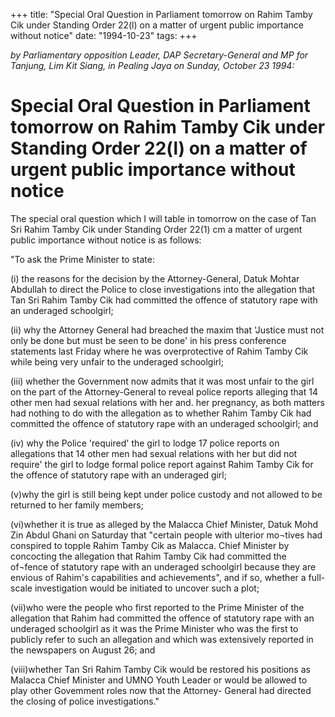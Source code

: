 +++ 
title: "Special Oral Question in Parliament tomorrow on Rahim Tamby Cik under Standing Order 22(l) on a matter of urgent public importance without notice"
date: "1994-10-23"
tags:
+++

_by Parliamentary opposition Leader, DAP Secretary-General and MP for Tanjung, Lim Kit Siang, in Pealing Jaya on Sunday, October 23 1994:_

# Special Oral Question in Parliament tomorrow on Rahim Tamby Cik under Standing Order 22(l) on a matter of urgent public importance without notice

The special oral question which I will table in tomorrow on the case of Tan Sri Rahim Tamby Cik under Standing Order 22(1) cm a matter of urgent public importance without notice is as follows:</u>

"To ask the Prime Minister to state:

(i) the reasons for the decision by the Attorney-General, Datuk Mohtar Abdullah to direct the Police to close investigations into the allegation that Tan Sri Rahim Tamby Cik had committed the offence of statutory rape with an underaged schoolgirl;

(ii) why the Attorney General had breached the maxim that 'Justice must not only be done but must be seen to be done' in his press conference statements last Friday where he was overprotective of Rahim Tamby Cik while being very unfair to the underaged schoolgirl;

(iii) whether the Government now admits that it was most unfair to the girl on the part of the Attorney-General to reveal police reports alleging that 14 other men had sexual relations with her and. her pregnancy, as both matters had nothing to do with the allegation as to whether Rahim Tamby Cik had committed the offence of statutory rape with an underaged schoolgirl; and

(iv) why the Police 'required' the girl to lodge 17 police reports on allegations that 14 other men had sexual relations with her but did not require' the girl to lodge formal police report against Rahim Tamby Cik for the offence of statutory rape with an underaged girl;

(v)why the girl is still being kept under police custody and not allowed to be returned to her family members;

(vi)whether it is true as alleged by the Malacca Chief Minister, Datuk Mohd Zin Abdul Ghani on Saturday that "certain people with ulterior mo¬tives had conspired to topple Rahim Tamby Cik as Malacca. Chief Minister by concocting the allegation that Rahim Tamby Cik had committed the of¬fence of statutory rape with an underaged schoolgirl because they are envious of Rahim's capabilities and achievements", and if so, whether a full-scale investigation would be initiated to uncover such a plot;

(vii)who were the people who first reported to the Prime Minister of the allegation that Rahim had committed the offence of statutory rape with an underaged schoolgirl as it was the Prime Minister who was the first to publicly refer to such an allegation and which was extensively reported in the newspapers on August 26; and

(viii)whether Tan Sri Rahim Tamby Cik would be restored his positions as Malacca Chief Minister and UMNO Youth Leader or would be allowed to play other Govemment roles now that the Attorney- General had directed the closing of police investigations."
 
